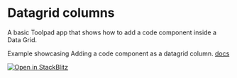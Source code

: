 # Datagrid columns

<p class="description">A basic Toolpad app that shows how to add a code component inside a Data Grid.</p>

Example showcasing Adding a code component as a datagrid column. [docs](https://mui.com/toolpad/building-ui/data-grid-component/#configuring-columns)

[![Open in StackBlitz](https://developer.stackblitz.com/img/open_in_stackblitz.svg)](https://stackblitz.com/fork/github/mui/mui-toolpad/tree/master/examples/datagrid-columns)
